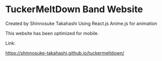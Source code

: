 # TuckerMeltDown Band Website
Created by Shinnosuke Takahashi
Using React.js
Anime.js for animation

This website has been optimized for mobile.

Link:

https://shinnosuke-takahashi.github.io/tuckermeltdown/
